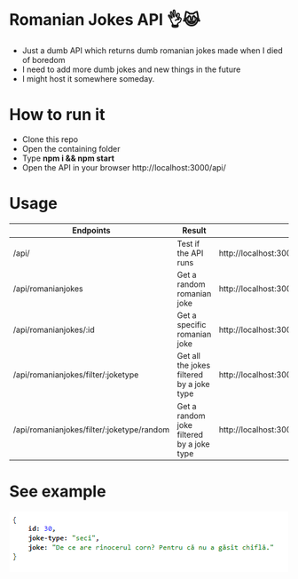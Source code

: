 # Romanian Jokes API 👌😹 
 * Just a dumb API which returns dumb romanian jokes made when I died of boredom
 * I need to add more dumb jokes and new things in the future
 * I might host it somewhere someday.

# How to run it
* Clone this repo
* Open the containing folder
* Type **npm i && npm start**
* Open the API in your browser http://localhost:3000/api/

# Usage

Endpoints | Result | URL Usage Example |
--- | --- | --- |
/api/ | Test if the API runs | http://localhost:3000/api/ |
/api/romanianjokes | Get a random romanian joke | http://localhost:3000/api/romanianjokes |
/api/romanianjokes/:id | Get a specific romanian joke | http://localhost:3000/api/romanianjokes/30 |
/api/romanianjokes/filter/:joketype | Get all the jokes filtered by a joke type | http://localhost:3000/api/romanianjokes/filter/seci |
/api/romanianjokes/filter/:joketype/random | Get a random joke filtered by a joke type | http://localhost:3000/api/romanianjokes/filter/seci/random |

# See example

![Example result](https://github.com/tutyamxx/Romanian-Jokes-API/blob/master/randomjokeresult.PNG)
